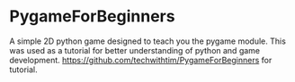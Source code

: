 # PygameForBeginners
A simple 2D python game designed to teach you the pygame module.
This was used as a tutorial for better understanding of python and game development.
https://github.com/techwithtim/PygameForBeginners for tutorial.
